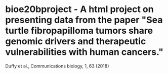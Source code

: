 # bioe20bproject - A html project on presenting data from the paper "Sea turtle fibropapilloma tumors share genomic drivers and therapeutic vulnerabilities with human cancers."
Duffy et al., Communications biology, 1, 63 (2018)

